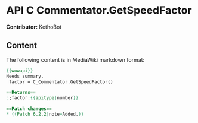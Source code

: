 # API C Commentator.GetSpeedFactor

**Contributor:** KethoBot

## Content

The following content is in MediaWiki markdown format:

```mediawiki
{{wowapi}}
Needs summary.
 factor = C_Commentator.GetSpeedFactor()

==Returns==
:;factor:{{apitype|number}}

==Patch changes==
* {{Patch 6.2.2|note=Added.}}
```